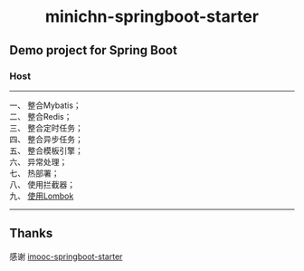 <h1 align="center">minichn-springboot-starter</h1>

## Demo project for Spring Boot ##

### Host
---
一、 整合Mybatis；<br>
二、 整合Redis；<br>
三、 整合定时任务；<br>
四、 整合异步任务；<br>
五、 整合模板引擎；<br>
六、 异常处理；<br>
七、 热部署；<br>
八、 使用拦截器；<br>
九、 [使用Lombok](https://cmini777.gitee.io/2019/08/14/POJO%E6%90%AC%E5%88%B0%E9%BE%99%E7%9B%AE%E5%B2%9B%E2%80%94%E2%80%94Lombok/) <br>

-----

## Thanks

感谢   [imooc-springboot-starter](https://github.com/leechenxiang/imooc-springboot-starter) 

